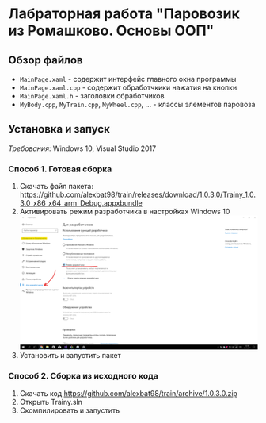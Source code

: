 # Лабраторная работа "Паровозик из Ромашково. Основы ООП"

## Обзор файлов 
* `MainPage.xaml` - содержит интерфейс главного окна программы
* `MainPage.xaml.cpp` - содержит обработчкики нажатия на кнопки
* `MainPage.xaml.h` - заголовки обработчиков
* `MyBody.cpp`, `MyTrain.cpp`, `MyWheel.cpp`, ... - классы элементов паровоза

## Установка и запуск

*Требования*: Windows 10, Visual Studio 2017

### Способ 1. Готовая сборка
1) Скачать файл пакета: https://github.com/alexbat98/train/releases/download/1.0.3.0/Trainy_1.0.3.0_x86_x64_arm_Debug.appxbundle
2) Активировать режим разработчика в настройках Windows 10
![Screenshot](https://raw.githubusercontent.com/alexbat98/train/1.0.2.0/screenshot1.png)
3) Установить и запустить пакет

### Способ 2. Сборка из исходного кода
1) Скачать код https://github.com/alexbat98/train/archive/1.0.3.0.zip
2) Открыть Trainy.sln
3) Скомпилировать и запустить
